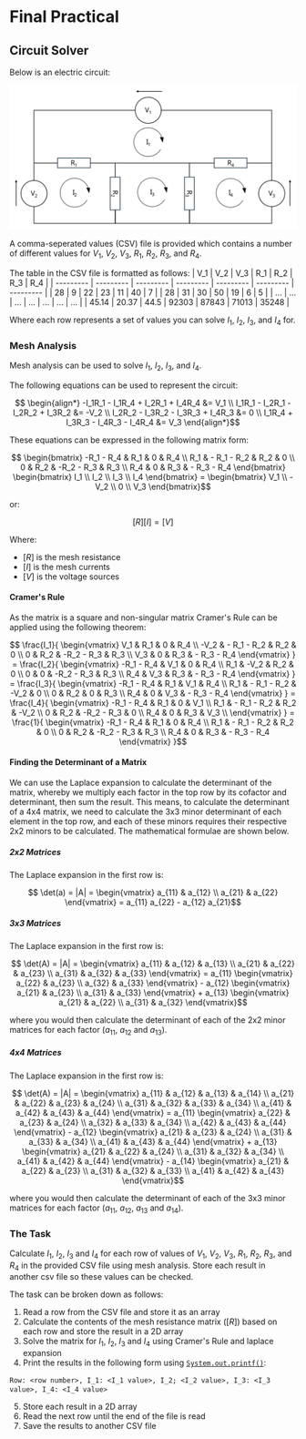 # Final Practical
## Circuit Solver

Below is an electric circuit:

<img src=../assets/class-8/mesh-analysis.svg width=600>

A comma-seperated values (CSV) file is provided which contains a number of
different values for $V_1$, $V_2$, $V_3$, $R_1$, $R_2$, $R_3$, and $R_4$.

The table in the CSV file is formatted as follows:
| V_1       | V_2       | V_3       | R_1       | R_2       | R_3       | R_4       |
| --------- | --------- | --------- | --------- | --------- | --------- | --------- |
| 28        | 9         | 22        | 23        | 11        | 40        | 7         |
| 28        | 31        | 30        | 50        | 19        | 6         | 5         |
| ...       | ...       | ...       | ...       | ...       | ...       | ...       |
| 45.14     | 20.37     | 44.5      | 92303     | 87843     | 71013     | 35248     |

Where each row represents a set of values you can solve $I_1$, $I_2$, $I_3$, and $I_4$ for.

### Mesh Analysis
Mesh analysis can be used to solve $I_1$, $I_2$, $I_3$, and $I_4$.

The following equations can be used to represent the circuit:
```math
    \begin{align*}
        -I_1R_1 - I_1R_4 + I_2R_1 + I_4R_4 &= V_1 \\
        I_1R_1 - I_2R_1 - I_2R_2 + I_3R_2 &= -V_2 \\
        I_2R_2 - I_3R_2 - I_3R_3 + I_4R_3 &= 0 \\
        I_1R_4 + I_3R_3 - I_4R_3 - I_4R_4 &= V_3
    \end{align*}
```

These equations can be expressed in the following matrix form:

```math
    \begin{bmatrix}
        -R_1 - R_4 & R_1         & 0          & R_4 \\
        R_1        & - R_1 - R_2 & R_2        & 0 \\
        0          & R_2         & -R_2 - R_3 & R_3 \\
        R_4        & 0           & R_3        & - R_3 - R_4
    \end{bmatrix} 

    \begin{bmatrix}
        I_1 \\
        I_2 \\
        I_3 \\
        I_4
    \end{bmatrix}

    =

    \begin{bmatrix}
        V_1 \\
        -V_2 \\
        0 \\
        V_3
    \end{bmatrix}
```

or:

```math
[R][I] = [V]
```

Where:
- $[R]$ is the mesh resistance
- $[I]$ is the mesh currents
- $[V]$ is the voltage sources

#### Cramer's Rule
As the matrix is a square and non-singular matrix Cramer's Rule can be applied
using the following theorem:

```math
    \frac{I_1}{
        \begin{vmatrix}
            V_1        & R_1         & 0          & R_4 \\
            -V_2       & - R_1 - R_2 & R_2        & 0 \\
            0          & R_2         & -R_2 - R_3 & R_3 \\
            V_3        & 0           & R_3        & - R_3 - R_4
        \end{vmatrix}
    }

    =

    \frac{I_2}{
        \begin{vmatrix}
            -R_1 - R_4 & V_1         & 0          & R_4 \\
            R_1        & -V_2        & R_2        & 0 \\
            0          & 0           & -R_2 - R_3 & R_3 \\
            R_4        & V_3         & R_3        & - R_3 - R_4
        \end{vmatrix}
    }

    =

    \frac{I_3}{
        \begin{vmatrix}
            -R_1 - R_4 & R_1         & V_1        & R_4 \\
            R_1        & - R_1 - R_2 & -V_2       & 0 \\
            0          & R_2         & 0          & R_3 \\
            R_4        & 0           & V_3        & - R_3 - R_4
        \end{vmatrix}
    }

    =

    \frac{I_4}{
        \begin{vmatrix}
            -R_1 - R_4 & R_1         & 0          & V_1 \\
            R_1        & - R_1 - R_2 & R_2        & -V_2 \\
            0          & R_2         & -R_2 - R_3 & 0 \\
            R_4        & 0           & R_3        & V_3 \\
        \end{vmatrix}
    }

    =

    \frac{1}{
        \begin{vmatrix}
            -R_1 - R_4 & R_1         & 0          & R_4 \\
            R_1        & - R_1 - R_2 & R_2        & 0 \\
            0          & R_2         & -R_2 - R_3 & R_3 \\
            R_4        & 0           & R_3        & - R_3 - R_4
        \end{vmatrix}
    }
```

#### Finding the Determinant of a Matrix

We can use the Laplace expansion to calculate the determinant of the matrix, whereby we multiply each factor in the top row by its cofactor and determinant, then sum the result. This means, to calculate the determinant of a 4x4 matrix, we need to calculate the 3x3 minor determinant of each element in the top row, and each of these minors requires their respective 2x2 minors to be calculated. The mathematical formulae are shown below.

##### 2x2 Matrices
The Laplace expansion in the first row is:
```math
    \det(a) = |A| =
    \begin{vmatrix}
        a_{11} & a_{12} \\
        a_{21} & a_{22}
    \end{vmatrix}
    =
    a_{11} a_{22} - a_{12} a_{21}
```

##### 3x3 Matrices
The Laplace expansion in the first row is:
```math
    \det(A) = |A| =
        \begin{vmatrix}
            a_{11} & a_{12} & a_{13} \\
            a_{21} & a_{22} & a_{23} \\
            a_{31} & a_{32} & a_{33}
        \end{vmatrix}
        =
        a_{11}
        \begin{vmatrix}
            a_{22} & a_{23} \\
            a_{32} & a_{33}
        \end{vmatrix}
        - a_{12}
        \begin{vmatrix}
            a_{21} & a_{23} \\
            a_{31} & a_{33}
        \end{vmatrix}
        + a_{13}
        \begin{vmatrix}
            a_{21} & a_{22} \\
            a_{31} & a_{32}
        \end{vmatrix}
```

where you would then calculate the determinant of each of the 2x2 minor matrices for each factor ($a_{11}$, $a_{12}$ and
$a_{13}$).

##### 4x4 Matrices
The Laplace expansion in the first row is:
```math
    \det(A) = |A| =
    \begin{vmatrix}
        a_{11} & a_{12} & a_{13} & a_{14} \\
        a_{21} & a_{22} & a_{23} & a_{24} \\
        a_{31} & a_{32} & a_{33} & a_{34} \\
        a_{41} & a_{42} & a_{43} & a_{44}
    \end{vmatrix}
    =
    a_{11}
    \begin{vmatrix}
        a_{22} & a_{23} & a_{24} \\
        a_{32} & a_{33} & a_{34} \\
        a_{42} & a_{43} & a_{44}
    \end{vmatrix}
    - a_{12}
    \begin{vmatrix}
        a_{21} & a_{23} & a_{24} \\
        a_{31} & a_{33} & a_{34} \\
        a_{41} & a_{43} & a_{44}
    \end{vmatrix}
    + a_{13}
    \begin{vmatrix}
        a_{21} & a_{22} & a_{24} \\
        a_{31} & a_{32} & a_{34} \\
        a_{41} & a_{42} & a_{44}
    \end{vmatrix}
    - a_{14}
    \begin{vmatrix}
        a_{21} & a_{22} & a_{23} \\
        a_{31} & a_{32} & a_{33} \\
        a_{41} & a_{42} & a_{43}
    \end{vmatrix}
```
where you would then calculate the determinant of each of the 3x3 minor matrices for each factor ($a_{11}$, $a_{12}$,
$a_{13}$ and $a_{14}$).

### The Task
Calculate $I_1$, $I_2$, $I_3$ and $I_4$ for each row of values of $V_1$, $V_2$, $V_3$, $R_1$, $R_2$, $R_3$, and $R_4$
in the provided CSV file using mesh analysis. Store each result in another csv file so these values can be checked.

The task can be broken down as follows:
1. Read a row from the CSV file and store it as an array
2. Calculate the contents of the mesh resistance matrix ($[R]$) based on each row and store the result in a 2D array
3. Solve the matrix for $I_1$, $I_2$, $I_3$ and $I_4$ using Cramer's Rule and laplace expansion
4. Print the results in the following form using [`System.out.printf()`](https://docs.oracle.com/javase/8/docs/api/java/util/Formatter.html):
```
Row: <row number>, I_1: <I_1 value>, I_2; <I_2 value>, I_3: <I_3 value>, I_4: <I_4 value>
```
5. Store each result in a 2D array
6. Read the next row until the end of the file is read
7. Save the results to another CSV file

